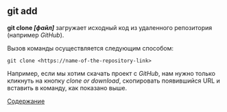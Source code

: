 ## git add

__git clone _[файл]___ загружает исходный код из удаленного репозитория (например *GitHub*).

Вызов команды осуществляется следующим способом:

~~~~bash=
git clone <https://name-of-the-repository-link>
~~~~

Например, если мы хотим скачать проект с *GitHub*, нам нужно только кликнуть на кнопку *clone or download*, скопировать появившийся URL и вставить в команду, как показано выше.

[Содержание](/readme.md)